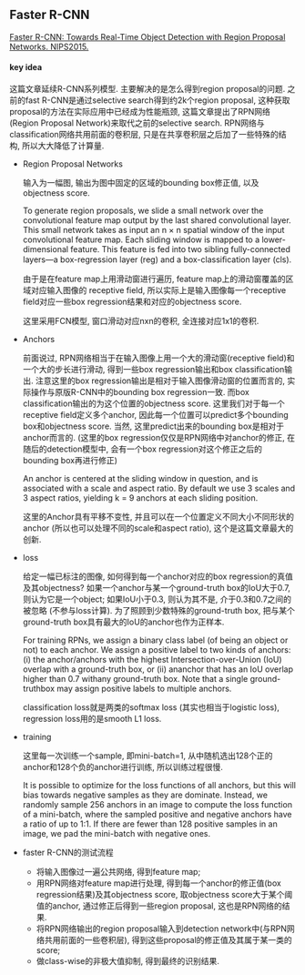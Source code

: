 ## Faster R-CNN
[Faster R-CNN: Towards Real-Time Object Detection with Region Proposal Networks. NIPS2015.](https://arxiv.org/abs/1506.01497)

#### key idea

这篇文章延续R-CNN系列模型. 主要解决的是怎么得到region proposal的问题. 之前的fast R-CNN是通过selective search得到约2k个region proposal, 这种获取proposal的方法在实际应用中已经成为性能瓶颈, 这篇文章提出了RPN网络(Region Proposal Network)来取代之前的selective search. RPN网络与classification网络共用前面的卷积层, 只是在共享卷积层之后加了一些特殊的结构, 所以大大降低了计算量.

* Region Proposal Networks

  输入为一幅图, 输出为图中固定的区域的bounding box修正值, 以及objectness score.

  To generate region proposals, we slide a small network over the convolutional feature map output by the last shared convolutional layer. This small network takes as input an n × n spatial window of the input convolutional feature map. Each sliding window is mapped to a lower-dimensional feature. This feature is fed into two sibling fully-connected layers—a box-regression layer (reg) and a box-classiﬁcation layer (cls).

  由于是在feature map上用滑动窗进行遍历, feature map上的滑动窗覆盖的区域对应输入图像的 receptive field, 所以实际上是输入图像每一个receptive field对应一些box regression结果和对应的objectness score.

  这里采用FCN模型, 窗口滑动对应nxn的卷积, 全连接对应1x1的卷积.

* Anchors

  前面说过, RPN网络相当于在输入图像上用一个大的滑动窗(receptive field)和一个大的步长进行滑动, 得到一些box regression输出和box classification输出. 注意这里的box regression输出是相对于输入图像滑动窗的位置而言的, 实际操作与原版R-CNN中的bounding box regression一致. 而box classification输出的为这个位置的objectness score. 这里我们对于每一个receptive field定义多个anchor, 因此每一个位置可以predict多个bounding box和objectness score. 当然, 这里predict出来的bounding box是相对于anchor而言的. (这里的box regression仅仅是RPN网络中对anchor的修正, 在随后的detection模型中, 会有一个box regression对这个修正之后的bounding box再进行修正)

  An anchor is centered at the sliding window in question, and is associated with a scale and aspect ratio. By default we use 3 scales and 3 aspect ratios, yielding k = 9 anchors at each sliding position.

  这里的Anchor具有平移不变性, 并且可以在一个位置定义不同大小不同形状的anchor (所以也可以处理不同的scale和aspect ratio), 这个是这篇文章最大的创新.

* loss

  给定一幅已标注的图像, 如何得到每一个anchor对应的box regression的真值及其objectness?  如果一个anchor与某一个ground-truth box的IoU大于0.7, 则认为它是一个object; 如果IoU小于0.3, 则认为其不是, 介于0.3和0.7之间的被忽略 (不参与loss计算). 为了照顾到少数特殊的ground-truth box, 把与某个ground-truth box具有最大的IoU的anchor也作为正样本.

  For training RPNs, we assign a binary class label (of being an object or not) to each anchor. We assign a positive label to two kinds of anchors: (i) the anchor/anchors with the highest Intersection-over-Union (IoU) overlap with a ground-truth box, or (ii) ananchor that has an IoU overlap higher than 0.7 withany ground-truth box. Note that a single ground-truthbox may assign positive labels to multiple anchors.

  classification loss就是两类的softmax loss (其实也相当于logistic loss), regression loss用的是smooth L1 loss.

* training

  这里每一次训练一个sample, 即mini-batch=1, 从中随机选出128个正的anchor和128个负的anchor进行训练, 所以训练过程很慢.

  It is possible to optimize for the loss functions of all anchors, but this will bias towards negative samples as they are dominate. Instead, we randomly sample 256 anchors in an image to compute the loss function of a mini-batch, where the sampled positive and negative anchors have a ratio of up to 1:1. If there are fewer than 128 positive samples in an image, we pad the mini-batch with negative ones.

* faster R-CNN的测试流程

  * 将输入图像过一遍公共网络, 得到feature map;
  * 用RPN网络对feature map进行处理, 得到每一个anchor的修正值(box regression结果)及其objectness score,  取objectness score大于某个阈值的anchor, 通过修正后得到一些region proposal, 这也是RPN网络的结果.
  * 将RPN网络输出的region proposal输入到detection network中(与RPN网络共用前面的一些卷积层), 得到这些proposal的修正值及其属于某一类的score;
  * 做class-wise的非极大值抑制, 得到最终的识别结果.
